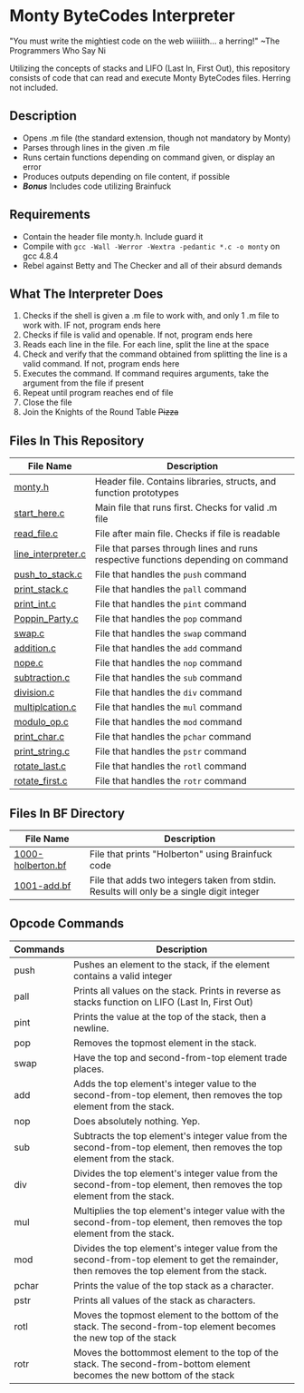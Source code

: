 # Monty ByteCodes Interpreter

"You must write the mightiest code on the web wiiiiith... a herring!" ~The Programmers Who Say Ni

Utilizing the concepts of stacks and LIFO (Last In, First Out), this repository consists of code that can read and execute Monty ByteCodes files. Herring not included.

## Description

* Opens .m file (the standard extension, though not mandatory by Monty)
* Parses through lines in the given .m file
* Runs certain functions depending on command given, or display an error
* Produces outputs depending on file content, if possible
* **_Bonus_** Includes code utilizing Brainfuck

## Requirements

* Contain the header file monty.h. Include guard it
* Compile with ```gcc -Wall -Werror -Wextra -pedantic *.c -o monty``` on gcc 4.8.4
* Rebel against Betty and The Checker and all of their absurd demands

## What The Interpreter Does

1. Checks if the shell is given a .m file to work with, and only 1 .m file to work with. IF not, program ends here
2. Checks if file is valid and openable. If not, program ends here
3. Reads each line in the file. For each line, split the line at the space
4. Check and verify that the command obtained from splitting the line is a valid command. If not, program ends here
5. Executes the command. If command requires arguments, take the argument from the file if present
6. Repeat until program reaches end of file
7. Close the file
8. Join the Knights of the Round Table ~~Pizza~~

## Files In This Repository

| File Name | Description |
| --- | --- |
|[monty.h](https://github.com/Alouie412/monty/blob/master/monty.h) | Header file. Contains libraries, structs, and function prototypes |
|[start_here.c](https://github.com/Alouie412/monty/blob/master/start_here.c) | Main file that runs first. Checks for valid .m file |
|[read_file.c](https://github.com/Alouie412/monty/blob/master/read_file.c) | File after main file. Checks if file is readable |
|[line_interpreter.c](https://github.com/Alouie412/monty/blob/master/line_interpreter.c) | File that parses through lines and runs respective functions depending on command |
|[push_to_stack.c](https://github.com/Alouie412/monty/blob/master/push_to_stack.c) | File that handles the ```push``` command |
|[print_stack.c](https://github.com/Alouie412/monty/blob/master/print_stack.c) | File that handles the ```pall``` command |
|[print_int.c](https://github.com/Alouie412/monty/blob/master/print_int.c) | File that handles the ```pint``` command |
|[Poppin_Party.c](https://github.com/Alouie412/monty/blob/master/Poppin_Party.c) | File that handles the ```pop``` command |
|[swap.c](https://github.com/Alouie412/monty/blob/master/swap.c) | File that handles the ```swap``` command |
|[addition.c](https://github.com/Alouie412/monty/blob/master/addition.c) | File that handles the ```add``` command |
|[nope.c](https://github.com/Alouie412/monty/blob/master/nope.c) | File that handles the ```nop``` command |
|[subtraction.c](https://github.com/Alouie412/monty/blob/master/subtraction.c) | File that handles the ```sub``` command |
|[division.c](https://github.com/Alouie412/monty/blob/master/division.c) | File that handles the ```div``` command |
|[multiplcation.c](https://github.com/Alouie412/monty/blob/master/multiplication.c) | File that handles the ```mul``` command |
|[modulo_op.c](https://github.com/Alouie412/monty/blob/master/modulo_op.c) | File that handles the ```mod``` command |
|[print_char.c](https://github.com/Alouie412/monty/blob/master/print_char.c) | File that handles the ```pchar``` command |
|[print_string.c](https://github.com/Alouie412/monty/blob/master/print_string.c) | File that handles the ```pstr``` command |
|[rotate_last.c](https://github.com/Alouie412/monty/blob/master/rotate_last.c) | File that handles the ```rotl``` command |
|[rotate_first.c](https://github.com/Alouie412/monty/blob/master/rotate_first.c) | File that handles the ```rotr``` command |

## Files In BF Directory

| File Name | Description |
| --- | --- |
|[1000-holberton.bf](https://github.com/Alouie412/monty/blob/master/bf/1000-holberton.bf) | File that prints "Holberton" using Brainfuck code |
|[1001-add.bf](https://github.com/Alouie412/monty/blob/master/bf/1001-add.bf) | File that adds two integers taken from stdin. Results will only be a single digit integer |

## Opcode Commands

| Commands | Description |
| --- | --- |
| push <int> | Pushes an element to the stack, if the element contains a valid integer |
| pall | Prints all values on the stack. Prints in reverse as stacks function on LIFO (Last In, First Out) |
| pint | Prints the value at the top of the stack, then a newline. |
| pop | Removes the topmost element in the stack. |
| swap | Have the top and second-from-top element trade places. |
| add | Adds the top element's integer value to the second-from-top element, then removes the top element from the stack. |
| nop | Does absolutely nothing. Yep. |
| sub | Subtracts the top element's integer value from the second-from-top element, then removes the top element from the stack. |
| div | Divides the top element's integer value from the second-from-top element, then removes the top element from the stack. |
| mul | Multiplies the top element's integer value with the second-from-top element, then removes the top element from the stack. |
| mod | Divides the top element's integer value from the second-from-top element to get the remainder, then removes the top element from the stack. |
| pchar | Prints the value of the top stack as a character. |
| pstr | Prints all values of the stack as characters. |
| rotl | Moves the topmost element to the bottom of the stack. The second-from-top element becomes the new top of the stack |
| rotr | Moves the bottommost element to the top of the stack. The second-from-bottom element becomes the new bottom of the stack |
